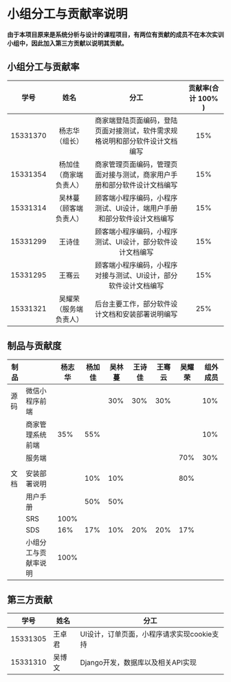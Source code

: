 # 小组分工与贡献率说明

**由于本项目原来是系统分析与设计的课程项目，有两位有贡献的成员不在本次实训小组中，因此加入第三方贡献以说明其贡献。**

## 小组分工与贡献率

|   学号   |          姓名          |                             分工                             | 贡献率(合计 100% ) |
| :------: | :--------------------: | :----------------------------------------------------------: | :----------------: |
| 15331370 |     杨志华（组长）     | 商家端登陆页面编码，登陆页面对接测试，软件需求规格说明和部分软件设计文档编写 |        15%         |
| 15331354 | 杨加佳（商家端负责人） | 商家管理页面编码，管理页面对接与测试，商家用户手册和部分软件设计文档编写 |        15%         |
| 15331314 | 吴林蔓（顾客端负责人） | 顾客端小程序编码，小程序测试、UI设计，端用户手册和部分软件设计文档编写 |        15%         |
| 15331299 |         王诗佳         |      顾客端小程序编码，小程序测试、UI设计，部分软件设计文档编写      |        15%         |
| 15331295 |         王骞云         |   顾客端小程序编码，小程序对接与测试、UI设计，部分软件设计文档编写   |        15%         |
| 15331321 | 吴耀荣（服务端负责人） |       后台主要工作，部分软件设计文档和安装部署说明编写       |        25%         |

## 制品与贡献度

| 制品 |                      | 杨志华 | 杨加佳 | 吴林蔓 | 王诗佳 | 王骞云 | 吴耀荣 | 组外成员 |
| ---- | -------------------- | ------ | ------ | ------ | ------ | ------ | ------ | -------- |
| 源码 | 微信小程序前端       |        |        | 30%    | 30%    | 30%    |        | 10%      |
|      | 商家管理系统前端     | 35%    | 55%    |        |        |        |        | 10%      |
|      | 服务端               |        |        |        |        |        | 70%    | 30%      |
|      |                      |        |        |        |        |        |        |          |
| 文档 | 安装部署说明         |        | 10%    | 10%      |        |        | 80%    |          |
|      | 用户手册             |        | 50%    | 50%    |        |        |        |          |
|      | SRS                  | 100%   |        |        |        |        |        |          |
|      | SDS                  | 16%    | 17%    | 10%    | 20%    | 20%    | 17%    |          |
|      | 小组分工与贡献率说明 | 100%   |        |        |        |        |        |          |

## 第三方贡献

| 学号     | 姓名   | 分工                                       |
| -------- | ------ | ------------------------------------------ |
| 15331305 | 王卓君 | UI设计，订单页面，小程序请求实现cookie支持 |
| 15331310 | 吴博文 | Django开发，数据库以及相关API实现          |


